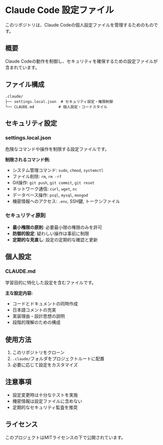 # Claude Code 設定ファイル

このリポジトリは、Claude Codeの個人設定ファイルを管理するためのものです。

## 概要

Claude Codeの動作を制御し、セキュリティを確保するための設定ファイルが含まれています。

## ファイル構成

```
.claude/
├── settings.local.json  # セキュリティ設定・権限制御
└── CLAUDE.md           # 個人設定・コードスタイル
```

## セキュリティ設定

### settings.local.json
危険なコマンドや操作を制限する設定ファイルです。

**制限されるコマンド例:**
- システム管理コマンド: `sudo`, `chmod`, `systemctl`
- ファイル削除: `rm`, `rm -rf`
- Git操作: `git push`, `git commit`, `git reset`
- ネットワーク通信: `curl`, `wget`, `nc`
- データベース操作: `psql`, `mysql`, `mongod`
- 機密情報へのアクセス: `.env`, SSH鍵, トークンファイル

### セキュリティ原則
- **最小権限の原則**: 必要最小限の権限のみを許可
- **防御的設定**: 疑わしい操作は事前に制限
- **定期的な見直し**: 設定の定期的な確認と更新

## 個人設定

### CLAUDE.md
学習目的に特化した設定を含むファイルです。

**主な設定内容:**
- コードとドキュメントの同時作成
- 日本語コメントの充実
- 実装理由・設計思想の説明
- 段階的理解のための構成

## 使用方法

1. このリポジトリをクローン
2. `.claude/`フォルダをプロジェクトルートに配置
3. 必要に応じて設定をカスタマイズ

## 注意事項

- 設定変更時は十分なテストを実施
- 機密情報は設定ファイルに含めない
- 定期的なセキュリティ監査を推奨

## ライセンス

このプロジェクトはMITライセンスの下で公開されています。